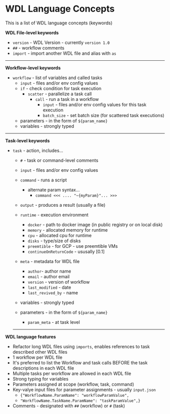 # WDL Language Concepts

This is a list of WDL language concepts (keywords)  

**WDL File-level keywords**
- `version` - WDL Version - currently `version 1.0`
- `##` - workflow comments
- `import` - import another WDL file and alias with `as`
---
**Workflow-level keywords**
- `workflow` - list of variables and called tasks
    - `input` - files and/or env config values
    - `if` - check condition for task execution
        - `scatter` - parallelize a task call
            - `call` - run a task in a workflow
                - `input` - files and/or env config values for this task execution
                - `batch_size` - set batch size (for scattered task executions)
    - parameters - in the form of `${param_name}`
    - variables - strongly typed
---
**Task-level keywords**

- `task` - action, includes...
    - `#` - task or command-level comments
    - `input` - files and/or env config values
    - `command` - runs a script
        - alternate param syntax...
            - `command <<< .... "~{myParam}"... >>>`
    - `output` - produces a result (usually a file)
    - `runtime` - execution environment 
        - `docker` - path to docker image (in public registry or on local disk)
        - `memory` - allocated memory for runtime
        - `cpu` - allocated cpu for runtime
        - `disks` - type/size of disks
        - `preemtible` - for GCP - use preemtible VMs
        - `continueOnReturnCode` - ususally [0.1]

    - `meta` - metadata for WDL file
        - `author`- author name
        - `email` - author email
        - `version` - version of workflow
        - `last_modified` - date
        - `last_revived_by` - name
    - variables - strongly typed
    - parameters - in the form of `${param_name}`
        - `param_meta` - at task level

  ---  


**WDL language features**

- Refactor long WDL files using `imports`, enables references to task described other WDL files 
- 1 workflow per WDL file
- It's preferred to list the Workflow and task calls BEFORE the task descriptions in each WDL file
- Multiple tasks per workflow are allowed in each WDL file
- Strong typing for variables
- Parameters assigned at scope (workflow, task, command)
- Key-valye input files for parameter assignments - usually `input.json`
    - `{"WorkflowName.ParamName": "workflowParamValue",`
    - `"WorkflowName.TaskName.ParamName": "taskParamValue",}`
- Comments - designated with `##` (workflow) or `#` (task)
